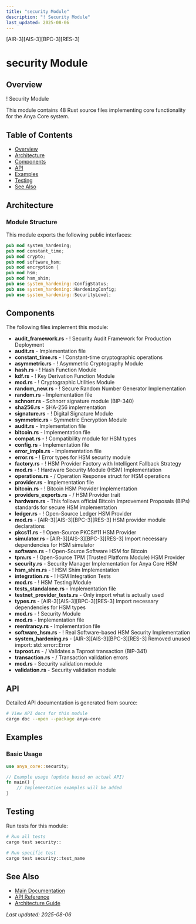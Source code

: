 ```yaml
---
title: "security Module"
description: "! Security Module"
last_updated: 2025-08-06
---
```


[AIR-3][AIS-3][BPC-3][RES-3]

# security Module

## Overview

! Security Module

This module contains 48 Rust source files implementing core functionality for the Anya Core system.

## Table of Contents

- [Overview](#overview)
- [Architecture](#architecture)
- [Components](#components)
- [API](#api)
- [Examples](#examples)
- [Testing](#testing)
- [See Also](#see-also)

## Architecture

### Module Structure

This module exports the following public interfaces:

```rust
pub mod system_hardening;
pub mod constant_time;
pub mod crypto;
pub mod software_hsm;
pub mod encryption {
pub mod hsm;
pub mod hsm_shim;
pub use system_hardening::ConfigStatus;
pub use system_hardening::HardeningConfig;
pub use system_hardening::SecurityLevel;
```

## Components

The following files implement this module:

- **audit_framework.rs** - ! Security Audit Framework for Production Deployment
- **audit.rs** - Implementation file
- **constant_time.rs** - ! Constant-time cryptographic operations
- **asymmetric.rs** - ! Asymmetric Cryptography Module
- **hash.rs** - ! Hash Function Module
- **kdf.rs** - ! Key Derivation Function Module
- **mod.rs** - ! Cryptographic Utilities Module
- **random_new.rs** - ! Secure Random Number Generator Implementation
- **random.rs** - Implementation file
- **schnorr.rs** - Schnorr signature module (BIP-340)
- **sha256.rs** - SHA-256 implementation
- **signature.rs** - ! Digital Signature Module
- **symmetric.rs** - Symmetric Encryption Module
- **audit.rs** - Implementation file
- **bitcoin.rs** - Implementation file
- **compat.rs** - ! Compatibility module for HSM types
- **config.rs** - Implementation file
- **error_impls.rs** - Implementation file
- **error.rs** - ! Error types for HSM security module
- **factory.rs** - ! HSM Provider Factory with Intelligent Fallback Strategy
- **mod.rs** - ! Hardware Security Module (HSM) Implementation
- **operations.rs** - / Operation Response struct for HSM operations
- **provider.rs** - Implementation file
- **bitcoin.rs** - ! Bitcoin HSM Provider Implementation
- **providers_exports.rs** - / HSM Provider trait
- **hardware.rs** - This follows official Bitcoin Improvement Proposals (BIPs) standards for secure HSM implementation
- **ledger.rs** - ! Open-Source Ledger HSM Provider
- **mod.rs** - [AIR-3][AIS-3][BPC-3][RES-3] HSM provider module declarations
- **pkcs11.rs** - ! Open-Source PKCS#11 HSM Provider
- **simulator.rs** - [AIR-3][AIS-3][BPC-3][RES-3] Import necessary dependencies for HSM simulator
- **software.rs** - ! Open-Source Software HSM for Bitcoin
- **tpm.rs** - ! Open-Source TPM (Trusted Platform Module) HSM Provider
- **security.rs** - Security Manager Implementation for Anya Core HSM
- **hsm_shim.rs** - ! HSM Shim Implementation
- **integration.rs** - ! HSM Integration Tests
- **mod.rs** - ! HSM Testing Module
- **tests_standalone.rs** - Implementation file
- **testnet_provider_tests.rs** - Only import what is actually used
- **types.rs** - [AIR-3][AIS-3][BPC-3][RES-3] Import necessary dependencies for HSM types
- **mod.rs** - ! Security Module
- **mod.rs** - Implementation file
- **reentrancy.rs** - Implementation file
- **software_hsm.rs** - ! Real Software-based HSM Security Implementation
- **system_hardening.rs** - [AIR-3][AIS-3][BPC-3][RES-3] Removed unused import: std::error::Error
- **taproot.rs** - / Validates a Taproot transaction (BIP-341)
- **transaction.rs** - / Transaction validation errors
- **mod.rs** - Security validation module
- **validation.rs** - Security validation module

## API

Detailed API documentation is generated from source:

```bash
# View API docs for this module
cargo doc --open --package anya-core
```

## Examples

### Basic Usage

```rust
use anya_core::security;

// Example usage (update based on actual API)
fn main() {
    // Implementation examples will be added
}
```

## Testing

Run tests for this module:

```bash
# Run all tests
cargo test security::

# Run specific test
cargo test security::test_name
```

## See Also

- [Main Documentation](../README.md)
- [API Reference](../api/README.md)
- [Architecture Guide](../architecture/README.md)

*Last updated: 2025-08-06*
